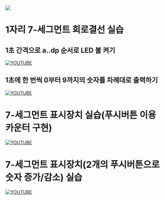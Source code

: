 ![](https://img.shields.io/badge/-Youtube-red?style=for-the-badge&logo=youtube)

# 1자리 7-세그먼트 회로결선 실습

## 1초 간격으로 a..dp 순서로 LED 불 켜기

[![YOUTUBE][youtube/image/5-1]][youtube/video/5-1]

## 1초에 한 번씩 0부터 9까지의 숫자를 차례대로 출력하기

[![YOUTUBE][youtube/image/5-2]][youtube/video/5-2]


# 7-세그먼트 표시장치 실습(푸시버튼 이용 카운터 구현)

[![YOUTUBE][youtube/image/5-3]][youtube/video/5-3]


# 7-세그먼트 표시장치(2개의 푸시버튼으로 숫자 증가/감소) 실습

[![YOUTUBE][youtube/image/5-5]][youtube/video/5-5]


<!-- Youtube Hyperlink -->

[youtube/video/5-1]: http://www.youtube.com/watch?v=UWORIMscmYU
[youtube/image/5-1]: https://img.youtube.com/vi/UWORIMscmYU/0.jpg
[youtube/video/5-2]: http://www.youtube.com/watch?v=Itkzj94H9cQ
[youtube/image/5-2]: https://img.youtube.com/vi/Itkzj94H9cQ/0.jpg
[youtube/video/5-3]: http://www.youtube.com/watch?v=t2apF5xr5jM
[youtube/image/5-3]: https://img.youtube.com/vi/t2apF5xr5jM/0.jpg
[youtube/video/5-5]: http://www.youtube.com/watch?v=6zF-rzKprEk
[youtube/image/5-5]: https://img.youtube.com/vi/6zF-rzKprEk/0.jpg
